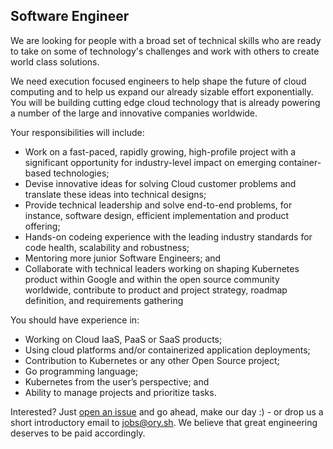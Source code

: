 ## Software Engineer

We are looking for people with a broad set of technical skills who are ready to take on some of technology's challenges and work with others to create world class solutions.

We need execution focused engineers to help shape the future of cloud computing and to help us expand our already sizable effort exponentially. You will be building cutting edge cloud technology that is already powering a number of the large and innovative companies worldwide.

Your responsibilities will include:

* Work on a fast-paced, rapidly growing, high-profile project with a significant opportunity for industry-level impact on emerging container-based technologies;
* Devise innovative ideas for solving Cloud customer problems and translate these ideas into technical designs;
* Provide technical leadership and solve end-to-end problems, for instance, software design, efficient implementation and product offering;
* Hands-on codeing experience with the leading industry standards for code health, scalability and robustness; 
* Mentoring more junior Software Engineers; and
* Collaborate with technical leaders working on shaping Kubernetes product within Google and within the open source community worldwide, contribute to product and project strategy, roadmap definition, and requirements gathering

You should have experience in:

* Working on Cloud IaaS, PaaS or SaaS products;
* Using cloud platforms and/or containerized application deployments;
* Contribution to Kubernetes or any other Open Source project;
* Go programming language;
* Kubernetes from the user’s perspective; and
* Ability to manage projects and prioritize tasks.

Interested? Just [open an issue](https://github.com/ory/jobs/issues/new)
and go ahead, make our day :) - or drop us a short introductory email to [jobs@ory.sh](mailto:jobs@ory.sh). We believe that great engineering deserves to be paid accordingly.
